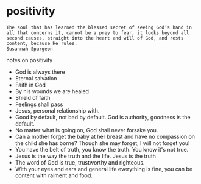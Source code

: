 # positivity

```
The soul that has learned the blessed secret of seeing God’s hand in all that concerns it, cannot be a prey to fear, it looks beyond all second causes, straight into the heart and will of God, and rests content, because He rules.
Susannah Spurgeon
```

notes on positivity

* God is always there
* Eternal salvation
* Faith in God
* By his wounds we are healed
* Shield of faith
* Feelings shall pass
* Jesus, personal relationship with.
* Good by default, not bad by default. God is authority, goodness is the default.
* No matter what is going on, God shall never forsake you.
* Can a mother forget the baby at her breast and have no compassion on the child she has borne? Though she may forget, I will not forget you!
* You have the belt of truth, you know the truth. You know it's not true.
* Jesus is the way the truth and the life. Jesus is the truth
* The word of God is true, trustworthy and righteous.
* With your eyes and ears and general life everything is fine, you can be content with raiment and food.


